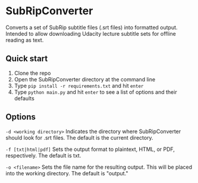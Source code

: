 # SubRipConverter
Converts a set of SubRip subtitle files (.srt files) into formatted output. Intended to allow downloading Udacity lecture subtitle sets for offline reading as text.

## Quick start
1. Clone the repo
2. Open the SubRipConverter directory at the command line
3. Type `pip install -r requirements.txt` and hit `enter`
4. Type `python main.py` and hit `enter` to see a list of options and their defaults

## Options

`-d <working directory>` Indicates the directory where SubRipConverter should look for .srt files. The default is the current directory. 

`-f [txt|html|pdf]` Sets the output format to plaintext, HTML, or PDF, respectively. The default is txt. 

`-o <filename>` Sets the file name for the resulting output. This will be placed into the working directory. The default is "output." 
